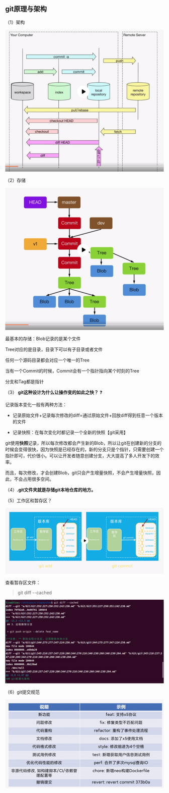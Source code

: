 ## git原理与架构

（1）架构

![](../../assets/2022-11-10-16-38-38-image.png)

（2）存储

![](../../assets/2022-11-10-16-39-58-image.png)

最基本的存储：Blob记录的是某个文件

Tree对应的是目录，目录下可以有子目录或者文件

任何一个源码目录都会对应一个唯一的Tree

当有一个Commit的时候，Commit会有一个指针指向某个时刻的Tree

分支和Tag都是指针

（3） **git这种设计为什么让操作变的如此之快？** :question:

记录版本变化一般有两种方法：

- 记录原始文件+记录每次修改的diff=通过原始文件+回放diff得到任意一个版本的文件

- 记录快照：在每次变化时都记录一个全新的快照【git采用】

git使用**快照**记录，所以每次修改都会产生新的Blob，所以让git在创建新的分支的时候会变得很快，因为快照是已经存在的，新的分支只是个指针，只需要创建一个指针即可，代价很小。可以让开发者随意创建分支，大大提高了多人开发下的效率。

而且，每次修改，才会创建Blob，git只会产生增量快照，不会产生增量快照，因此，不会占用很多空间。

（4）**.git文件夹就是存储git本地仓库的地方。**

（5）工作区和暂存区？

![](../../assets/2022-11-10-16-53-27-image.png)

查看暂存区文件：

> git diff --cached

![](../../assets/2022-11-10-16-55-27-image.png)

（6）git提交规范

![](../../assets/2022-11-10-16-56-36-image.png)
